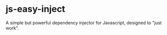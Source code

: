 js-easy-inject
==============

A simple but powerful dependency injector for Javascript, designed to "just work".
